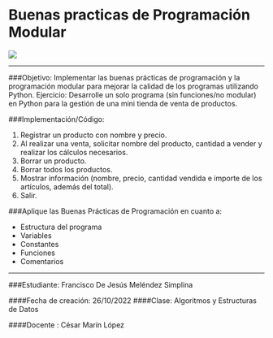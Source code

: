 # Buenas practicas de Programación Modular

![](https://cosasdedevs.com/media/posts/photos/python-39-nuevas-caracteristicas.jpg)

---

###Objetivo: 
Implementar las buenas prácticas de programación y la programación modular para mejorar la calidad de los programas utilizando Python.
Ejercicio: Desarrolle un solo programa (sin funciones/no modular) en Python para la gestión de una mini tienda de venta de productos.

###Implementación/Código:
1. Registrar un producto con nombre y precio.
2. Al realizar una venta, solicitar nombre del producto, cantidad a vender  y realizar los cálculos necesarios.
3. Borrar un producto.
4. Borrar todos los productos.
5. Mostrar información (nombre, precio, cantidad vendida e importe de los artículos, además del total).
6. Salir.

###Aplique las Buenas Prácticas de Programación en cuanto a:
- Estructura del programa
- Variables
- Constantes
- Funciones
- Comentarios

---
###Estudiante:
Francisco De Jesús Meléndez Simplina

####Fecha de creación:
26/10/2022
####Clase:
Algoritmos y Estructuras de Datos

####Docente : 
César Marín López
